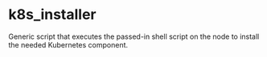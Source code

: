 k8s_installer
=============
Generic script that executes the passed-in shell script on the node to install the needed Kubernetes component.
